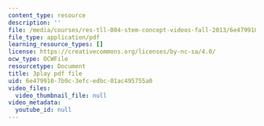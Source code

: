 ```yaml
---
content_type: resource
description: ''
file: /media/courses/res-tll-004-stem-concept-videos-fall-2013/6e4799107b9c3efcedbc01ac495755a0_DRte6vRCIgI.pdf
file_type: application/pdf
learning_resource_types: []
license: https://creativecommons.org/licenses/by-nc-sa/4.0/
ocw_type: OCWFile
resourcetype: Document
title: 3play pdf file
uid: 6e479910-7b9c-3efc-edbc-01ac495755a0
video_files:
  video_thumbnail_file: null
video_metadata:
  youtube_id: null
---
```

